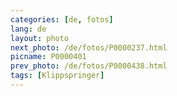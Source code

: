 ```yaml
---
categories: [de, fotos]
lang: de
layout: photo
next_photo: /de/fotos/P0000237.html
picname: P0000401
prev_photo: /de/fotos/P0000438.html
tags: [Klippspringer]
---
```

